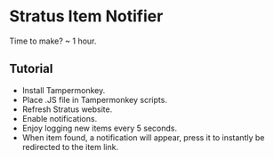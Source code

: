 # Stratus Item Notifier

Time to make? ~ 1 hour.

## Tutorial

* Install Tampermonkey.
* Place .JS file in Tampermonkey scripts.
* Refresh Stratus website.
* Enable notifications.
* Enjoy logging new items every 5 seconds.
* When item found, a notification will appear, press it to instantly be redirected to the item link.
